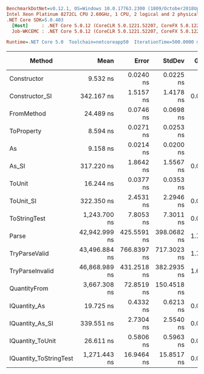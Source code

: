 ``` ini

BenchmarkDotNet=v0.12.1, OS=Windows 10.0.17763.2300 (1809/October2018Update/Redstone5)
Intel Xeon Platinum 8272CL CPU 2.60GHz, 1 CPU, 2 logical and 2 physical cores
.NET Core SDK=5.0.403
  [Host]     : .NET Core 5.0.12 (CoreCLR 5.0.1221.52207, CoreFX 5.0.1221.52207), X64 RyuJIT
  Job-WKCEMC : .NET Core 5.0.12 (CoreCLR 5.0.1221.52207, CoreFX 5.0.1221.52207), X64 RyuJIT

Runtime=.NET Core 5.0  Toolchain=netcoreapp50  IterationTime=500.0000 ms  

```
|                 Method |          Mean |       Error |      StdDev |  Gen 0 | Gen 1 | Gen 2 | Allocated |
|----------------------- |--------------:|------------:|------------:|-------:|------:|------:|----------:|
|            Constructor |      9.532 ns |   0.0240 ns |   0.0225 ns |      - |     - |     - |         - |
|         Constructor_SI |    342.167 ns |   1.5157 ns |   1.4178 ns | 0.0098 |     - |     - |     192 B |
|             FromMethod |     24.489 ns |   0.0746 ns |   0.0698 ns |      - |     - |     - |         - |
|             ToProperty |      8.594 ns |   0.0271 ns |   0.0253 ns |      - |     - |     - |         - |
|                     As |      9.158 ns |   0.0214 ns |   0.0200 ns |      - |     - |     - |         - |
|                  As_SI |    317.220 ns |   1.8642 ns |   1.5567 ns | 0.0103 |     - |     - |     192 B |
|                 ToUnit |     16.244 ns |   0.0377 ns |   0.0353 ns |      - |     - |     - |         - |
|              ToUnit_SI |    322.350 ns |   2.4531 ns |   2.2946 ns | 0.0098 |     - |     - |     192 B |
|           ToStringTest |  1,243.700 ns |   7.8053 ns |   7.3011 ns | 0.0502 |     - |     - |     944 B |
|                  Parse | 42,942.999 ns | 425.5591 ns | 398.0682 ns | 1.7098 |     - |     - |   33344 B |
|          TryParseValid | 43,496.884 ns | 766.8397 ns | 717.3023 ns | 1.7100 |     - |     - |   33320 B |
|        TryParseInvalid | 46,868.989 ns | 431.2518 ns | 382.2935 ns | 1.6791 |     - |     - |   32929 B |
|           QuantityFrom |  3,667.308 ns |  72.8519 ns | 150.4518 ns |      - |     - |     - |      56 B |
|           IQuantity_As |     19.725 ns |   0.4332 ns |   0.6213 ns | 0.0012 |     - |     - |      24 B |
|        IQuantity_As_SI |    339.551 ns |   2.7304 ns |   2.5540 ns | 0.0102 |     - |     - |     192 B |
|       IQuantity_ToUnit |     26.611 ns |   0.5806 ns |   0.5963 ns | 0.0029 |     - |     - |      56 B |
| IQuantity_ToStringTest |  1,271.443 ns |  16.9464 ns |  15.8517 ns | 0.0501 |     - |     - |     944 B |
